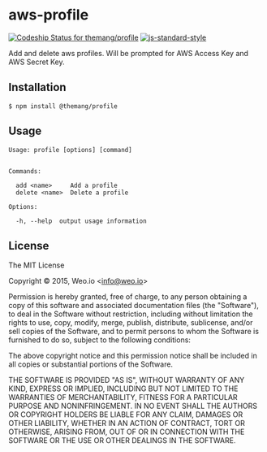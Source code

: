 
# aws-profile

[ ![Codeship Status for themang/profile](https://img.shields.io/codeship/11d69cf0-162a-0133-b3d6-769072cc8464/master.svg)](https://codeship.com/projects/93250) [![js-standard-style](https://img.shields.io/badge/code%20style-standard-brightgreen.svg?style=flat)](https://github.com/feross/standard)

Add and delete aws profiles. Will be prompted for AWS Access Key and AWS Secret Key.

## Installation

    $ npm install @themang/profile

## Usage

```
Usage: profile [options] [command]


Commands:

  add <name>     Add a profile
  delete <name>  Delete a profile

Options:

  -h, --help  output usage information
```

## License

The MIT License

Copyright &copy; 2015, Weo.io &lt;info@weo.io&gt;

Permission is hereby granted, free of charge, to any person obtaining a copy of this software and associated documentation files (the "Software"), to deal in the Software without restriction, including without limitation the rights to use, copy, modify, merge, publish, distribute, sublicense, and/or sell copies of the Software, and to permit persons to whom the Software is furnished to do so, subject to the following conditions:

The above copyright notice and this permission notice shall be included in all copies or substantial portions of the Software.

THE SOFTWARE IS PROVIDED "AS IS", WITHOUT WARRANTY OF ANY KIND, EXPRESS OR IMPLIED, INCLUDING BUT NOT LIMITED TO THE WARRANTIES OF MERCHANTABILITY, FITNESS FOR A PARTICULAR PURPOSE AND NONINFRINGEMENT. IN NO EVENT SHALL THE AUTHORS OR COPYRIGHT HOLDERS BE LIABLE FOR ANY CLAIM, DAMAGES OR OTHER LIABILITY, WHETHER IN AN ACTION OF CONTRACT, TORT OR OTHERWISE, ARISING FROM, OUT OF OR IN CONNECTION WITH THE SOFTWARE OR THE USE OR OTHER DEALINGS IN THE SOFTWARE.
